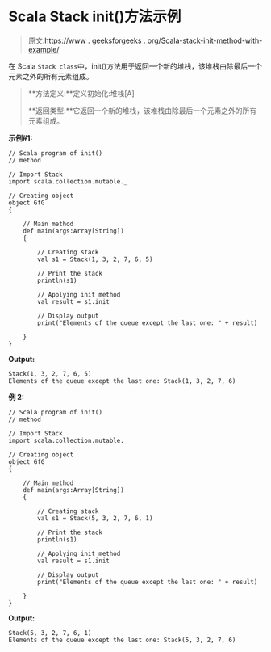 # Scala Stack init()方法示例

> 原文:[https://www . geeksforgeeks . org/Scala-stack-init-method-with-example/](https://www.geeksforgeeks.org/scala-stack-init-method-with-example/)

在 Scala `Stack class`中，init()方法用于返回一个新的堆栈，该堆栈由除最后一个元素之外的所有元素组成。

> **方法定义:**定义初始化:堆栈[A]
> 
> **返回类型:**它返回一个新的堆栈，该堆栈由除最后一个元素之外的所有元素组成。

**示例#1:**

```
// Scala program of init() 
// method 

// Import Stack 
import scala.collection.mutable._

// Creating object 
object GfG 
{ 

    // Main method 
    def main(args:Array[String]) 
    { 

        // Creating stack
        val s1 = Stack(1, 3, 2, 7, 6, 5) 

        // Print the stack 
        println(s1) 

        // Applying init method  
        val result = s1.init 

        // Display output 
        print("Elements of the queue except the last one: " + result) 

    } 
} 
```

**Output:**

```
Stack(1, 3, 2, 7, 6, 5)
Elements of the queue except the last one: Stack(1, 3, 2, 7, 6)

```

**例 2:**

```
// Scala program of init() 
// method 

// Import Stack 
import scala.collection.mutable._

// Creating object 
object GfG 
{ 

    // Main method 
    def main(args:Array[String]) 
    { 

        // Creating stack
        val s1 = Stack(5, 3, 2, 7, 6, 1) 

        // Print the stack 
        println(s1) 

        // Applying init method  
        val result = s1.init 

        // Display output 
        print("Elements of the queue except the last one: " + result) 

    } 
} 
```

**Output:**

```
Stack(5, 3, 2, 7, 6, 1)
Elements of the queue except the last one: Stack(5, 3, 2, 7, 6)

```
